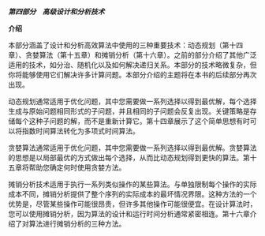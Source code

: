 ***第四部分    高级设计和分析技术***  

**介绍**

本部分涵盖了设计和分析高效算法中使用的三种重要技术：动态规划（第十四章）、贪婪算法（第十五章）和摊销分析（第十六章）。之前的部分介绍了其他广泛适用的技术，如分治、随机化以及如何解决递归关系。本部分的技术略微复杂，但你将能够使用它们解决许多计算问题。本部分介绍的主题将在本书的后续部分再次出现。

动态规划通常适用于优化问题，其中您需要做一系列选择以得到最优解，每个选择生成与原始问题相同形式的子问题，并且相同的子问题会反复出现。关键策略是存储每个这种子问题的解，而不是重新计算它。第十四章展示了这个简单思想有时可以将指数时间算法转化为多项式时间算法。

贪婪算法通常适用于优化问题，其中您需要做一系列选择以得到最优解。贪婪算法的思想是以局部最优的方式做出每个选择，从而比动态规划得到更快的算法。第十五章将帮助您确定何时使用贪婪方法。  

摊销分析技术适用于执行一系列类似操作的某些算法。与单独限制每个操作的实际成本不同，摊销分析提供了整个序列的实际成本的最坏情况界限。这种方法的一个优势是，尽管某些操作可能很昂贵，但许多其他操作可能很便宜。在设计算法时，您可以使用摊销分析，因为算法的设计和运行时间分析通常紧密相连。第十六章介绍了对算法进行摊销分析的三种方法。  
